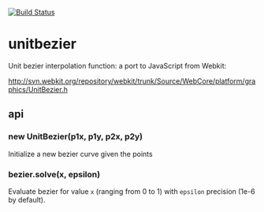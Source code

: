 [![Build Status](https://travis-ci.org/mapbox/unitbezier.svg)](https://travis-ci.org/mapbox/unitbezier)

# unitbezier

Unit bezier interpolation function: a port to JavaScript from Webkit:

http://svn.webkit.org/repository/webkit/trunk/Source/WebCore/platform/graphics/UnitBezier.h

## api

### new UnitBezier(p1x, p1y, p2x, p2y)

Initialize a new bezier curve given the points

### bezier.solve(x, epsilon)

Evaluate bezier for value `x` (ranging from 0 to 1) with `epsilon` precision (1e-6 by default).
